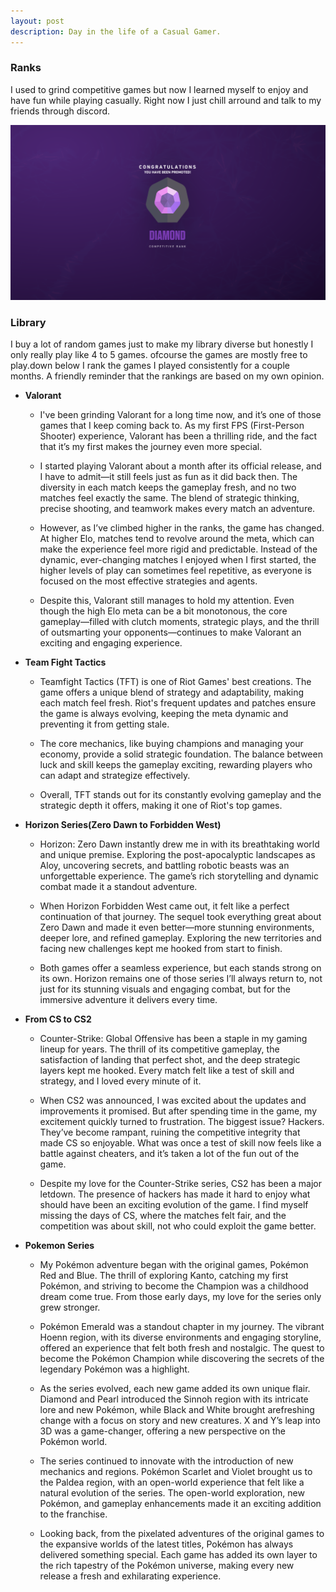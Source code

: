 ```yaml
---
layout: post
description: Day in the life of a Casual Gamer.
---
```

### Ranks
I used to grind competitive games but now I learned myself to enjoy and have fun while playing casually. Right now I just chill arround and talk to my friends through discord.


![Rank](/assets/diamond.png)

### Library
I buy a lot of random games just to make my library diverse but honestly I only really play like 4 to 5 games. ofcourse the games are mostly free to play.down below I rank the games I played consistently for a couple months. A friendly reminder that the rankings are based on my own opinion.

* **Valorant** 
    - I've been grinding Valorant for a long time now, and it’s one of those games that I keep coming back to. As my first FPS (First-Person Shooter) experience, Valorant has been a thrilling ride, and the fact that it’s my first makes the journey even more special.

    - I started playing Valorant about a month after its official release, and I have to admit—it still feels just as fun as it did back then. The diversity in each match keeps the gameplay fresh, and no two matches feel exactly the same. The blend of strategic thinking, precise shooting, and teamwork makes every match an adventure.

     - However, as I’ve climbed higher in the ranks, the game has changed. At higher Elo, matches tend to revolve around the meta, which can make the experience feel more rigid and predictable. Instead of the dynamic, ever-changing matches I enjoyed when I first started, the higher levels of play can sometimes feel repetitive, as everyone is focused on the most effective strategies and agents.

    - Despite this, Valorant still manages to hold my attention. Even though the high Elo meta can be a bit monotonous, the core gameplay—filled with clutch moments, strategic plays, and the thrill of outsmarting your opponents—continues to make Valorant an exciting and engaging experience.

* **Team Fight Tactics**
    - Teamfight Tactics (TFT) is one of Riot Games' best creations. The game offers a unique blend of strategy and adaptability, making each match feel fresh. Riot's frequent updates and patches ensure the game is always evolving, keeping the meta dynamic and preventing it from getting stale.

    - The core mechanics, like buying champions and managing your economy, provide a solid strategic foundation. The balance between luck and skill keeps the gameplay exciting, rewarding players who can adapt and strategize effectively.

    - Overall, TFT stands out for its constantly evolving gameplay and the strategic depth it offers, making it one of Riot's top games.

* **Horizon Series(Zero Dawn to Forbidden West)**
    - Horizon: Zero Dawn instantly drew me in with its breathtaking world and unique premise. Exploring the post-apocalyptic landscapes as Aloy, uncovering secrets, and battling robotic beasts was an unforgettable experience. The game’s rich storytelling and dynamic combat made it a standout adventure.

    - When Horizon Forbidden West came out, it felt like a perfect continuation of that journey. The sequel took everything great about Zero Dawn and made it even better—more stunning environments, deeper lore, and refined gameplay. Exploring the new territories and facing new challenges kept me hooked from start to finish.

    - Both games offer a seamless experience, but each stands strong on its own. Horizon remains one of those series I’ll always return to, not just for its stunning visuals and engaging combat, but for the immersive adventure it delivers every time.

* **From CS to CS2**
    - Counter-Strike: Global Offensive has been a staple in my gaming lineup for years. The thrill of its competitive gameplay, the satisfaction of landing that perfect shot, and the deep strategic layers kept me hooked. Every match felt like a test of skill and strategy, and I loved every minute of it.

    - When CS2 was announced, I was excited about the updates and improvements it promised. But after spending time in the game, my excitement quickly turned to frustration. The biggest issue? Hackers. They’ve become rampant, ruining the competitive integrity that made CS so enjoyable. What was once a test of skill now feels like a battle against cheaters, and it’s taken a lot of the fun out of the game.

    - Despite my love for the Counter-Strike series, CS2 has been a major letdown. The presence of hackers has made it hard to enjoy what should have been an exciting evolution of the game. I find myself missing the days of CS, where the matches felt fair, and the competition was about skill, not who could exploit the game better.

* **Pokemon Series**
    - My Pokémon adventure began with the original games, Pokémon Red and Blue. The thrill of exploring Kanto, catching my first Pokémon, and striving to become the Champion was a childhood dream come true. From those early days, my love for the series only grew stronger.

    - Pokémon Emerald was a standout chapter in my journey. The vibrant Hoenn region, with its diverse environments and engaging storyline, offered an experience that felt both fresh and nostalgic. The quest to become the Pokémon Champion while discovering the secrets of the legendary Pokémon was a highlight.
 
    - As the series evolved, each new game added its own unique flair. Diamond and Pearl introduced the Sinnoh region with its intricate lore and new Pokémon, while Black and White brought arefreshing change with a focus on story and new creatures. X and Y’s leap into 3D was a game-changer, offering a new perspective on the Pokémon world.

    - The series continued to innovate with the introduction of new mechanics and regions. Pokémon Scarlet and Violet brought us to the Paldea region, with an open-world experience that felt like a natural evolution of the series. The open-world exploration, new Pokémon, and gameplay enhancements made it an exciting addition to the franchise.
 
    - Looking back, from the pixelated adventures of the original games to the expansive worlds of the latest titles, Pokémon has always delivered something special. Each game has added its own layer to the rich tapestry of the Pokémon universe, making every new release a fresh and exhilarating experience.
